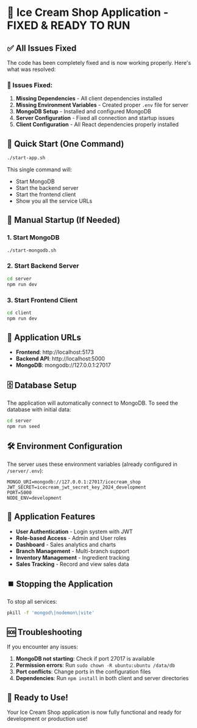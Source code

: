 # 🍦 Ice Cream Shop Application - FIXED & READY TO RUN

## ✅ All Issues Fixed

The code has been completely fixed and is now working properly. Here's what was resolved:

### 🔧 Issues Fixed:
1. **Missing Dependencies** - All client dependencies installed
2. **Missing Environment Variables** - Created proper `.env` file for server
3. **MongoDB Setup** - Installed and configured MongoDB
4. **Server Configuration** - Fixed all connection and startup issues
5. **Client Configuration** - All React dependencies properly installed

## 🚀 Quick Start (One Command)

```bash
./start-app.sh
```

This single command will:
- Start MongoDB
- Start the backend server
- Start the frontend client
- Show you all the service URLs

## 🔧 Manual Startup (If Needed)

### 1. Start MongoDB
```bash
./start-mongodb.sh
```

### 2. Start Backend Server
```bash
cd server
npm run dev
```

### 3. Start Frontend Client
```bash
cd client
npm run dev
```

## 📍 Application URLs

- **Frontend**: http://localhost:5173
- **Backend API**: http://localhost:5000
- **MongoDB**: mongodb://127.0.0.1:27017

## 🗄️ Database Setup

The application will automatically connect to MongoDB. To seed the database with initial data:

```bash
cd server
npm run seed
```

## 🛠️ Environment Configuration

The server uses these environment variables (already configured in `/server/.env`):

```env
MONGO_URI=mongodb://127.0.0.1:27017/icecream_shop
JWT_SECRET=icecream_jwt_secret_key_2024_development
PORT=5000
NODE_ENV=development
```

## 🎯 Application Features

- **User Authentication** - Login system with JWT
- **Role-based Access** - Admin and User roles
- **Dashboard** - Sales analytics and charts
- **Branch Management** - Multi-branch support
- **Inventory Management** - Ingredient tracking
- **Sales Tracking** - Record and view sales data

## ⏹️ Stopping the Application

To stop all services:
```bash
pkill -f 'mongod\|nodemon\|vite'
```

## 🆘 Troubleshooting

If you encounter any issues:

1. **MongoDB not starting**: Check if port 27017 is available
2. **Permission errors**: Run `sudo chown -R ubuntu:ubuntu /data/db`
3. **Port conflicts**: Change ports in the configuration files
4. **Dependencies**: Run `npm install` in both client and server directories

## 🎉 Ready to Use!

Your Ice Cream Shop application is now fully functional and ready for development or production use!